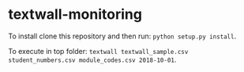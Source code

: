 # textwall-monitoring

To install clone this repository and then run: `python setup.py install`.

To execute in top folder: `textwall textwall_sample.csv student_numbers.csv module_codes.csv 2018-10-01`.
